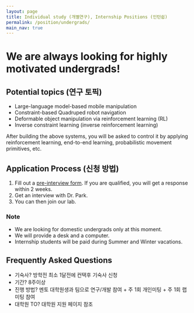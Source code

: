 ```yaml
---
layout: page
title: Individual study (개별연구), Internship Positions (인턴쉽)
permalink: /position/undergrads/
main_nav: true
---
```


# We are always looking for highly motivated undergrads! 

## Potential topics (연구 토픽)
- Large-language model-based mobile manipulation
- Constraint-based Quadruped robot navigation
- Deformable object manipulation via reinforcement learning (RL)
- Inverse constraint learning (inverse reinforcement learning)


After building the above systems, you will be asked to control it by applying reinforcement learning, end-to-end learning, probabilistic movement primitives, etc. 

## Application Process (신청 방법)
1. Fill out a <a href="https://docs.google.com/forms/d/1fbOFI3ML3-3dVU44x4nC6wAQklnbhPCmnANIR2IJSFc/viewform?gxids=7628&edit_requested=true"> <U>pre-interview form</U></a>. If you are qualified, you will get a response within 2 weeks.
2. Get an interview with Dr. Park.
3. You can then join our lab.

### Note
- We are looking for domestic undergrads only at this moment. 
- We will provide a desk and a computer.
- Internship students will be paid during Summer and Winter vacations.


## Frequently Asked Questions
- 기숙사? 방학전 최소 1달전에 컨택후 기숙사 신청
- 기간?  8주이상
- 진행 방법? 멘토 대학원생과 팀으로 연구/개발 참여 + 주 1회 개인미팅 + 주 1회 랩미팅 참여
- 대학원 TO? 대학원 지원 페이지 참조 

